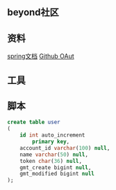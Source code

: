 ## beyond社区

## 资料
[spring文档](https://spring.io/guides)
[Github OAut](https://developer.github.com/apps/building-oauth-apps/creating-an-oauth-app/)
## 工具

## 脚本
```sql
create table user
(
	id int auto_increment
		primary key,
	account_id varchar(100) null,
	name varchar(50) null,
	token char(36) null,
	gmt_create bigint null,
	gmt_modified bigint null
);


```